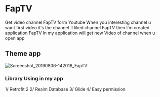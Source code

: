 # FapTV
Get video channel FapTV form Youtube 
When you interesting channel u want first video it's the channel.
I liked channel FapTV then I'm created application FapTV 
In my application will get new Video of channel when u open app

## Theme app 
![Screenshot_20190806-142018_FapTV](https://user-images.githubusercontent.com/26904528/62519962-c26afb00-b856-11e9-8a21-65683ab8133f.jpg)

### Library Using in my app
1/ Retrofit 2
2/ Realm Database
3/ Glide
4/ Easy permission
